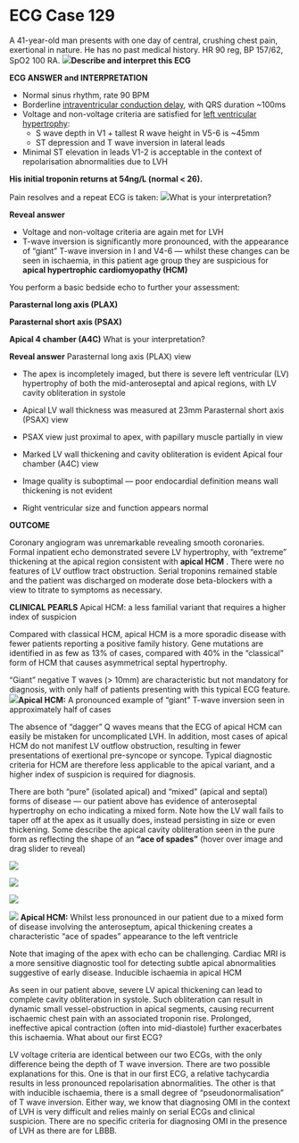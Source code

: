 # ECG Case 129


A 41-year-old man presents with one day of central, crushing chest pain, exertional in nature. He has no past medical history. HR 90 reg, BP 157/62, SpO2 100 RA. 
![](https://litfl.com/wp-content/uploads/2021/07/ECG-Case-127.png)**Describe and interpret this ECG** 

**ECG ANSWER and INTERPRETATION** 

- Normal sinus rhythm, rate 90 BPM
- Borderline [intraventricular conduction delay](https://litfl.com/intraventricular-conduction-delay-qrs-widening/), with QRS duration ~100ms
- Voltage and non-voltage criteria are satisfied for [left ventricular hypertrophy](https://litfl.com/left-ventricular-hypertrophy-lvh-ecg-library/):
	- S wave depth in V1 + tallest R wave height in V5-6 is ~45mm
	- ST depression and T wave inversion in lateral leads
- Minimal ST elevation in leads V1-2 is acceptable in the context of repolarisation abnormalities due to LVH



**His initial troponin returns at 54ng/L (normal < 26).** 


Pain resolves and a repeat ECG is taken:
![](https://litfl.com/wp-content/uploads/2021/08/apical-hypertrophic-cardiomyopathy-HCM-LITFL.png)What is your interpretation?

**Reveal answer** 

- Voltage and non-voltage criteria are again met for LVH
- T-wave inversion is significantly more pronounced, with the appearance of “giant” T-wave inversion in I and V4-6 — whilst these changes can be seen in ischaemia, in this patient age group they are suspicious for **apical hypertrophic cardiomyopathy (HCM)** 


You perform a basic bedside echo to further your assessment:

**Parasternal long axis (PLAX)** 


**Parasternal short axis (PSAX)** 


**Apical 4 chamber (A4C)** 
What is your interpretation?

**Reveal answer** 
Parasternal long axis (PLAX) view

- The apex is incompletely imaged, but there is severe left ventricular (LV) hypertrophy of both the mid-anteroseptal and apical regions, with LV cavity obliteration in systole
- Apical LV wall thickness was measured at 23mm
Parasternal short axis (PSAX) view

- PSAX view just proximal to apex, with papillary muscle partially in view
- Marked LV wall thickening and cavity obliteration is evident
Apical four chamber (A4C) view

- Image quality is suboptimal — poor endocardial definition means wall thickening is not evident
- Right ventricular size and function appears normal

**OUTCOME** 


Coronary angiogram was unremarkable revealing smooth coronaries. Formal inpatient echo demonstrated severe LV hypertrophy, with “extreme” thickening at the apical region consistent with **apical HCM** . There were no features of LV outflow tract obstruction. Serial troponins remained stable and the patient was discharged on moderate dose beta-blockers with a view to titrate to symptoms as necessary.

**CLINICAL PEARLS** 
Apical HCM: a less familial variant that requires a higher index of suspicion


Compared with classical HCM, apical HCM is a more sporadic disease with fewer patients reporting a positive family history. Gene mutations are identified in as few as 13% of cases, compared with 40% in the “classical” form of HCM that causes asymmetrical septal hypertrophy.


“Giant” negative T waves (> 10mm) are characteristic but not mandatory for diagnosis, with only half of patients presenting with this typical ECG feature. 
![](https://litfl.com/wp-content/uploads/2021/08/Apical-HCM-giant-T-wave-inversion.png)**Apical HCM:**  A pronounced example of “giant” T-wave inversion seen in approximately half of cases


The absence of “dagger” Q waves means that the ECG of apical HCM can easily be mistaken for uncomplicated LVH. In addition, most cases of apical HCM do not manifest LV outflow obstruction, resulting in fewer presentations of exertional pre-syncope or syncope. Typical diagnostic criteria for HCM are therefore less applicable to the apical variant, and a higher index of suspicion is required for diagnosis.


There are both “pure” (isolated apical) and “mixed” (apical and septal) forms of disease — our patient above has evidence of anteroseptal hypertrophy on echo indicating a mixed form. Note how the LV wall fails to taper off at the apex as it usually does, instead persisting in size or even thickening. Some describe the apical cavity obliteration seen in the pure form as reflecting the shape of an **“ace of spades”**  (hover over image and drag slider to reveal)

![](https://litfl.com/wp-content/uploads/2021/08/Apical-HCM-ace-of-spades.png)

![](https://litfl.com/wp-content/uploads/2021/08/Apical-HCM-ace-of-spades.png)

![](https://litfl.com/wp-content/uploads/2021/08/Apical-HCM-ace-of-spades-image.png)

![](https://litfl.com/wp-content/uploads/2021/08/Apical-HCM-ace-of-spades-image.png)
**Apical HCM:**  Whilst less pronounced in our patient due to a mixed form of disease involving the anteroseptum, apical thickening creates a characteristic “ace of spades” appearance to the left ventricle


Note that imaging of the apex with echo can be challenging. Cardiac MRI is a more sensitive diagnostic tool for detecting subtle apical abnormalities suggestive of early disease.
Inducible ischaemia in apical HCM


As seen in our patient above, severe LV apical thickening can lead to complete cavity obliteration in systole. Such obliteration can result in dynamic small vessel-obstruction in apical segments, causing recurrent ischaemic chest pain with an associated troponin rise. Prolonged, ineffective apical contraction (often into mid-diastole) further exacerbates this ischaemia.
What about our first ECG?


LV voltage criteria are identical between our two ECGs, with the only difference being the depth of T wave inversion. There are two possible explanations for this. One is that in our first ECG, a relative tachycardia results in less pronounced repolarisation abnormalities. The other is that with inducible ischaemia, there is a small degree of “pseudonormalisation” of T wave inversion. Either way, we know that diagnosing OMI in the context of LVH is very difficult and relies mainly on serial ECGs and clinical suspicion. There are no specific criteria for diagnosing OMI in the presence of LVH as there are for LBBB.

